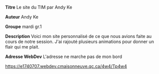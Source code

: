 **Titre**
Le site du TIM par Andy Ke

**Auteur** 
Andy Ke

**Groupe**
mardi gr.1

**Description**
 Voici mon site personnalisé de ce que nous avions faite 
au cours de notre session. J'ai rajouté plusieurs animations pour donner un flair qui me plait.

**Adresse WebDev**
L'adresse ne marche pas de mon bord

https://e1740707.webdev.cmaisonneuve.qc.ca/4w4/Tp4w4
